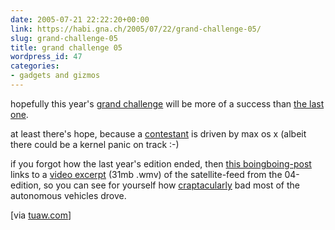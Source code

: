 ```yaml
---
date: 2005-07-21 22:22:20+00:00
link: https://habi.gna.ch/2005/07/22/grand-challenge-05/
slug: grand-challenge-05
title: grand challenge 05
wordpress_id: 47
categories:
- gadgets and gizmos
---
```


hopefully this year's [grand challenge](http://www.darpa.mil/grandchallenge/) will be more of a success than [the last one](https://habi.gna.ch/?s=grand+challenge).
  
at least there's hope, because a [contestant](http://team.gobanzai.com/home.html) is driven by max os x (albeit there could be a kernel panic on track :-)

if you forgot how the last year's edition ended, then [this boingboing-post](https://boingboing.net/2004/03/30/darpa-grand-challeng.html) links to a [video excerpt](http://stc-www2.tamu.edu/grandchallenge/grandchallenge-high.wmv) (31mb .wmv) of the satellite-feed from the 04-edition, so you can see for yourself how [craptacularly](http://www.urbandictionary.com/define.php?term=craptacular) bad most of the autonomous vehicles drove.

[via [tuaw.com](http://www.tuaw.com/2005/07/20/vehicle-driven-by-mac-os-x-takes-team-bonzai-to-darpa-semi-final/)]